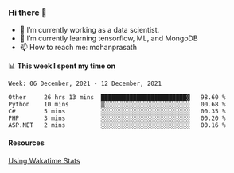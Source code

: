 ### Hi there 👋

- 🔭 I’m currently working as a data scientist.
- 🌱 I’m currently learning tensorflow, ML, and MongoDB
- 📫 How to reach me: mohanprasath

📊 **This week I spent my time on**
<!--START_SECTION:waka-->
```text
Week: 06 December, 2021 - 12 December, 2021

Other     26 hrs 13 mins  ████████████████████████▓   98.60 % 
Python    10 mins         ▒░░░░░░░░░░░░░░░░░░░░░░░░   00.68 % 
C#        5 mins          ░░░░░░░░░░░░░░░░░░░░░░░░░   00.35 % 
PHP       3 mins          ░░░░░░░░░░░░░░░░░░░░░░░░░   00.20 % 
ASP.NET   2 mins          ░░░░░░░░░░░░░░░░░░░░░░░░░   00.16 % 
```
<!--END_SECTION:waka-->

#### Resources
[Using Wakatime Stats](https://github.com/marketplace/actions/waka-readme)
